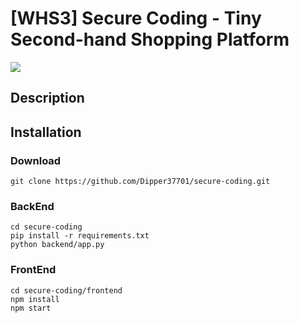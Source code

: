 # [WHS3] Secure Coding - Tiny Second-hand Shopping Platform
<img src="/img/img01.png"></img>
## Description

## Installation
### Download
```
git clone https://github.com/Dipper37701/secure-coding.git
```
### BackEnd
```
cd secure-coding
pip install -r requirements.txt
python backend/app.py
```
### FrontEnd
```
cd secure-coding/frontend
npm install
npm start
```
